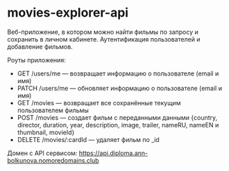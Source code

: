 # movies-explorer-api
Веб-приложение, в котором можно найти фильмы по запросу и сохранить в личном кабинете.
Аутентификация пользователей и добавление фильмов.

Роуты приложения:
- GET /users/me — возвращает информацию о пользователе (email и имя)
- PATCH /users/me — обновляет информацию о пользователе (email и имя)
- GET /movies — возвращает все сохранённые текущим пользователем фильмы
- POST /movies — создает фильм с переданными данными {country, director, duration, year, description, image, trailer, nameRU, nameEN и thumbnail, movieId}
- DELETE /movies/:cardId — удаляет фильм по _id

Домен с API сервисом:
https://api.diploma.ann-bolkunova.nomoredomains.club
